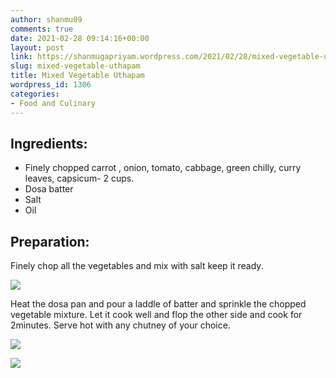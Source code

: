 ```yaml
---
author: shanmu09
comments: true
date: 2021-02-28 09:14:16+00:00
layout: post
link: https://shanmugapriyam.wordpress.com/2021/02/28/mixed-vegetable-uthapam/
slug: mixed-vegetable-uthapam
title: Mixed Vegetable Uthapam
wordpress_id: 1306
categories:
- Food and Culinary
---
```





## Ingredients:







  * Finely chopped carrot , onion, tomato, cabbage, green chilly, curry leaves, capsicum- 2 cups.
  * Dosa batter
  * Salt
  * Oil






## Preparation:







Finely chop all the vegetables and mix with salt keep it ready.





![](https://shanmugapriyam.files.wordpress.com/2020/11/00100lrportrait_00100_burst20201029172658733_cover.jpg?w=872)





Heat the dosa pan and pour a laddle of batter and sprinkle the chopped vegetable mixture. Let it cook well and flop the other side and cook for 2minutes. Serve hot with any chutney of your choice.







![](https://shanmugapriyam.files.wordpress.com/2020/11/00000img_00000_burst20201029192756129_cover.jpg)

![](https://shanmugapriyam.files.wordpress.com/2020/11/00000img_00000_burst20201029193128052_cover.jpg)



